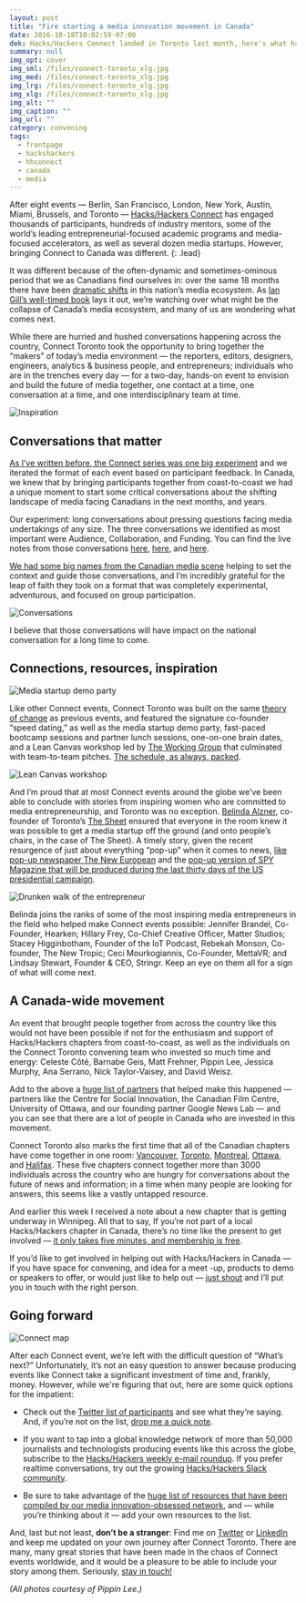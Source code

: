 ```yaml
---
layout: post
title: "Fire starting a media innovation movement in Canada"
date: 2016-10-18T10:02:59-07:00
dek: Hacks/Hackers Connect landed in Toronto last month, here's what happened...
summary: null
img_opt: cover
img_sml: /files/connect-toronto_xlg.jpg
img_med: /files/connect-toronto_xlg.jpg
img_lrg: /files/connect-toronto_xlg.jpg
img_xlg: /files/connect-toronto_xlg.jpg
img_alt: ""
img_caption: ""
img_url: ""
category: convening
tags: 
  - frontpage
  - hackshackers
  - hhconnect
  - canada
  - media
---
```

After eight events — Berlin, San Francisco, London, New York, Austin, Miami, Brussels, and Toronto — [Hacks/Hackers Connect](http://connect.hackshackers.com/) has engaged thousands of participants, hundreds of industry mentors, some of the world’s leading entrepreneurial-focused academic programs and media-focused accelerators, as well as several dozen media startups. However, bringing Connect to Canada was different.
{: .lead}

It was different because of the often-dynamic and sometimes-ominous period that we as Canadians find ourselves in: over the same 18 months there have been [dramatic shifts](https://medium.com/hacks-hackers-journalism-meets-technology/dear-media-entrepreneurs-it-s-time-to-look-north-189f16bd1edf#.9k6qslcm4) in this nation’s media ecosystem. As [Ian Gill’s well-timed book](https://greystonebooks.com/collections/ian-gill/products/no-news-is-bad-news) lays it out, we’re watching over what might be the collapse of Canada’s media ecosystem, and many of us are wondering what comes next.

While there are hurried and hushed conversations happening across the country, Connect Toronto took the opportunity to bring together the “makers” of today’s media environment — the reporters, editors, designers, engineers, analytics & business people, and entrepreneurs; individuals who are in the trenches every day — for a two-day, hands-on event to envision and build the future of media together, one contact at a time, one conversation at a time, and one interdisciplinary team at time.

![Inspiration](/files/toronto-inspiration.jpeg)

## Conversations that matter
[As I’ve written before, the Connect series was one big experiment](https://medium.com/hacks-hackers-journalism-meets-technology/connect-bringing-new-business-models-for-media-to-life-2068441d59e6#.rkex4h2f2) and we iterated the format of each event based on participant feedback. In Canada, we knew that by bringing participants together from coast-to-coast we had a unique moment to start some critical conversations about the shifting landscape of media facing Canadians in the next months, and years.

Our experiment: long conversations about pressing questions facing media undertakings of any size. The three conversations we identified as most important were Audience, Collaboration, and Funding. You can find the live notes from those conversations [here](http://bit.ly/hhc-audience), [here](http://bit.ly/hhc-collab), and [here](http://bit.ly/hhc-funding).

[We had some big names from the Canadian media scene](https://www.eventbrite.com/e/hackshackers-connect-toronto-september-23-24-registration-27047219963) helping to set the context and guide those conversations, and I’m incredibly grateful for the leap of faith they took on a format that was completely experimental, adventurous, and focused on group participation.

![Conversations](/files/toronto-conversations.jpeg)

I believe that those conversations will have impact on the national conversation for a long time to come.

## Connections, resources, inspiration
![Media startup demo party](/files/toronto-demo-party.jpeg)

Like other Connect events, Connect Toronto was built on the  same [theory of change](https://medium.com/hacks-hackers-journalism-meets-technology/connecting-the-dots-of-a-global-movement-7730e8956205#.k7rx84ir4) as previous events, and featured the signature co-founder “speed dating,” as well as the media startup demo party, fast-paced bootcamp sessions and partner lunch sessions, one-on-one brain dates, and a Lean Canvas workshop led by [The Working Group](https://twg.io/) that culminated with team-to-team pitches. [The schedule, as always, packed](http://bit.ly/hhconnect-to-schedule).


![Lean Canvas workshop](/files/toronto-canvas-workshop.jpeg)

And I’m proud that at most Connect events around the globe we’ve been able to conclude with stories from inspiring women who are committed to media entrepreneurship, and Toronto was no exception. [Belinda Alzner](https://twitter.com/belindaalzner), co-founder of Toronto’s [The Sheet](http://www.thesheet.news/) ensured that everyone in the room knew it was possible to get a media startup off the ground (and onto people’s chairs, in the case of The Sheet). A timely story, given the recent resurgence of just about everything “pop-up” when it comes to news, [like pop-up newspaper The New European](https://medium.com/global-editors-network/pop-up-newspaper-the-new-european-can-print-be-more-agile-than-digital-544c0a0343f0#.bwzdajnkt) and the [pop-up version of SPY Magazine that will be produced during the last thirty days of the US presidential campaign](http://www.esquire.com/news-politics/a49305/kurt-andersen-spy-esquire/).

![Drunken walk of the entrepreneur](/files/toronto-closing.jpeg)

Belinda joins the ranks of some of the most inspiring media entrepreneurs in the field who helped make Connect events possible: Jennifer Brandel, Co-Founder, Hearken; Hillary Frey, Co-Chief Creative Officer, Matter Studios; Stacey Higginbotham, Founder of the IoT Podcast, Rebekah Monson, Co-founder, The New Tropic; Ceci Mourkogiannis, Co-Founder, MettaVR; and Lindsay Stewart, Founder & CEO, Stringr. Keep an eye on them all for a sign of what will come next.

## A Canada-wide movement
An event that brought people together from across the country like this would not have been possible if not for the enthusiasm and support of Hacks/Hackers chapters from coast-to-coast, as well as the individuals on the Connect Toronto convening team who invested so much time and energy: Celeste Côté, Barnabe Geis, Matt Frehner, Pippin Lee, Jessica Murphy, Ana Serrano, Nick Taylor-Vaisey, and David Weisz.

Add to the above a [huge list of partners](https://www.eventbrite.com/e/hackshackers-connect-toronto-september-23-24-registration-27047219963) that helped make this happened — partners like the Centre for Social Innovation, the Canadian Film Centre, University of Ottawa, and our founding partner Google News Lab — and you can see that there are a lot of people in Canada who are invested in this movement.

Connect Toronto also marks the first time that all of the Canadian chapters have come together in one room: [Vancouver](http://www.meetup.com/HacksHackersVancouver/), [Toronto](http://www.meetup.com/Hacks-Hackers-Toronto/), [Montreal](http://www.meetup.com/HacksHackersMontreal/), [Ottawa](http://www.meetup.com/HacksHackersOttawa/), and [Halifax](http://www.meetup.com/Hacks-Hackers-HFX/). These five chapters connect together more than 3000 individuals across the country who are hungry for conversations about the future of news and information; in a time when many people are looking for answers, this seems like a vastly untapped resource.

And earlier this week I received a note about a new chapter that is getting underway in Winnipeg. All that to say, If you’re not part of a local Hacks/Hackers chapter in Canada, there’s no time like the present to get involved — [it only takes five minutes, and membership is free](https://www.meetup.com/topics/hackshackers/all/). 

If you’d like to get involved in helping out with Hacks/Hackers in Canada — if you have space for convening, and idea for a meet -up, products to demo or speakers to offer, or would just like to help out — [just shout](http://twitter.com/phillipadsmith) and I’ll put you in touch with the right person.

## Going forward
![Connect map](/files/connect-map.jpeg)

After each Connect event, we’re left with the difficult question of “What’s next?” Unfortunately, it’s not an easy question to answer because producing events like Connect take a significant investment of time and, frankly, money. However, while we're figuring that out, here are some quick options for the impatient:
 
* Check out the [Twitter list of participants](https://twitter.com/phillipadsmith/lists/hh-connect-toronto) and see what they’re saying. And, if you’re not on the list, [drop me a quick note][twitter]. 

* If you want to tap into a global knowledge network of more than 50,000 journalists and technologists producing events like this across the globe, subscribe to the [Hacks/Hackers weekly e-mail roundup](http://hackshackers.com/). If you prefer realtime conversations, try out the growing [Hacks/Hackers Slack community](https://hackshackersslackers.herokuapp.com/).

* Be sure to take advantage of the [huge list of resources that have been compiled by our media innovation-obsessed network](http://bit.ly/HHConnectTorontoResources ), and — while you’re thinking about it — add your own resources to the list.

And, last but not least, **don’t be a stranger**: Find me on [Twitter][twitter] or [LinkedIn][linkedin] and keep me updated on your own journey after Connect Toronto. There are many, many great stories that have been made in the chaos of Connect events worldwide, and it would be a pleasure to be able to include your story among them. Seriously, [stay in touch!][twitter]

_(All photos courtesy of Pippin Lee.)_

[twitter]:https://twitter.com/phillipadsmith
[linkedin]:https://www.linkedin.com/in/phillipadsmith
